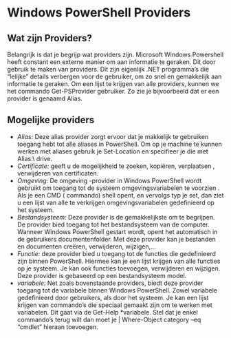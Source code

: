 # Windows PowerShell Providers
## Wat zijn Providers?
Belangrijk is dat je begrijp wat providers zijn. Microsoft Windows Powershell heeft constant een externe manier om aan informatie te geraken. Dit door gebruik te maken van providers. Dit zijn eigenlijk .NET programma’s die “lelijke” details verbergen voor de gebruiker, om zo snel en gemakkelijk aan informatie te geraken.  Om een lijst te krijgen van alle providers, kunnen we het commando Get-PSProvider gebruiker. Zo zie je bijvoorbeeld dat er een provider is genaamd Alias. 
## Mogelijke providers
- *Alias:* Deze alias provider zorgt ervoor dat je makkelijk te gebruiken toegang hebt tot alle aliases in PowerShell.  Om op je machine te kunnen werken met aliases gebruik je Set-Location en specifieer je die met Alias:\ drive.
- *Certificate:* geeft u de mogelijkheid te zoeken, kopiëren, verplaatsen , verwijderen van certificaten.
- *Omgeving:*  De omgeving -provider in Windows PowerShell wordt gebruikt om toegang tot de systeem omgevingsvariabelen te voorzien . Als je een CMD ( commando) shell opent,  en vervolgs typ je set, dan ziet u een lijst van alle te verkrijgen omgevingsvariabelen gedefinieerd op het systeem.
- *Bestandsysteem:*  Deze provider is de gemakkelijkste om te begrijpen. De provider bied toegang tot het bestandsysteem van de computer. Wanneer Windows PowerShell gestart wordt, opent het automatisch in de gebruikers documentenfolder. Met deze provider kan je bestanden en documenten creëren, verwijderen, wijzigen,…
- *Functie:*  deze provider bied u toegang tot de functies die gedefinieerd zijn binnen PowerShell. Hiermee kan je een lijst krijgen van alle functies op je systeem. Je kan ook functies toevoegen, verwijderen en wijzigen. Deze provider is gebaseerd op een bestandsysteem model. 
- *variabele:* Net zoals bovenstaande providers, biedt deze provider toegang tot de variabele binnen Windows PowerShell. Zowel variabele gedefinieerd door gebruikers, als door het systeem. Je kan een lijst krijgen van commando’s die speciaal gemaakt zijn om te werken met variabelen. Dit gaat via de Get-Help *variabele.  Stel dat je enkel commando’s terug wilt dan moet je | Where-Object category –eq “cmdlet” hieraan toevoegen.
